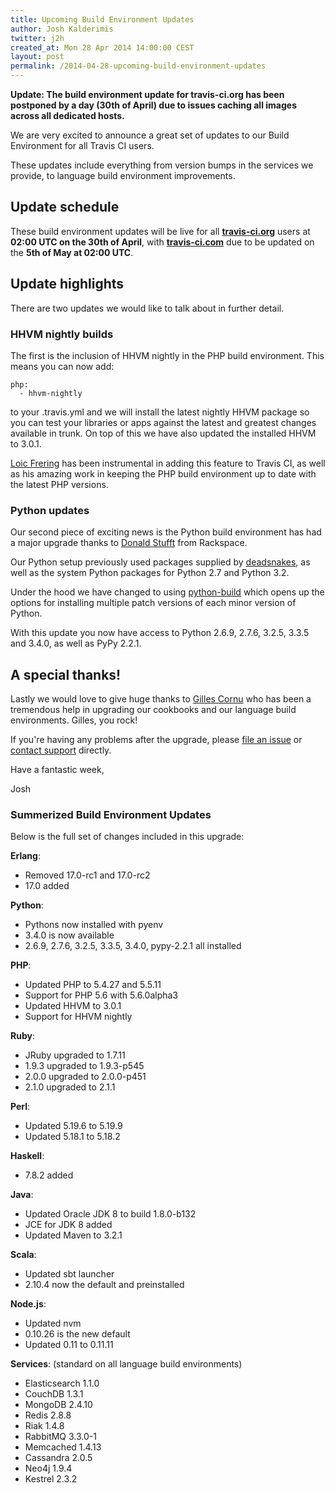 ```yaml
---
title: Upcoming Build Environment Updates
author: Josh Kalderimis
twitter: j2h
created_at: Mon 28 Apr 2014 14:00:00 CEST
layout: post
permalink: /2014-04-28-upcoming-build-environment-updates
---
```


**Update: The build environment update for travis-ci.org has been postponed by a day (30th of April) due to issues caching all images across all dedicated hosts.**

We are very excited to announce a great set of updates to our Build Environment for all Travis CI users.

These updates include everything from version bumps in the services we provide, to language build environment improvements.

## Update schedule
These build environment updates will be live for all **[travis-ci.org](https://travis-ci.org)** users at **02:00 UTC on the 30th of April**, with **[travis-ci.com](https://travis-ci.com)** due to be updated on the **5th of May at 02:00 UTC**.

## Update highlights

There are two updates we would like to talk about in further detail.

### HHVM nightly builds

The first is the inclusion of HHVM nightly in the PHP build environment. This means you can now add:

    php:
      - hhvm-nightly

to your .travis.yml and we will install the latest nightly HHVM package so you can test your libraries or apps against the latest and greatest changes available in trunk. On top of this we have also updated the installed HHVM to 3.0.1.

[Loic Frering](https://twitter.com/loicfrering) has been instrumental in adding this feature to Travis CI, as well as his amazing work in keeping the PHP build environment up to date with the latest PHP versions.

### Python updates

Our second piece of exciting news is the Python build environment has had a major upgrade thanks to [Donald Stufft](https://github.com/travis-ci/travis-cookbooks/pull/284) from Rackspace.

Our Python setup previously used packages supplied by [deadsnakes](https://launchpad.net/~fkrull/+archive/deadsnakes), as well as the system Python packages for Python 2.7 and Python 3.2.

Under the hood we have changed to using [python-build](https://github.com/yyuu/pyenv/tree/master/plugins/python-build) which opens up the options for installing multiple patch versions of each minor version of Python.

With this update you now have access to Python 2.6.9, 2.7.6, 3.2.5, 3.3.5 and 3.4.0, as well as PyPy 2.2.1.

## A special thanks!

Lastly we would love to give huge thanks to [Gilles Cornu](https://github.com/gildegoma) who has been a tremendous help in upgrading our cookbooks and our language build environments. Gilles, you rock!

If you're having any problems after the upgrade, please [file an issue](https://github.com/travis-ci/travis-ci/issues/new) or [contact
support](mailto:support@travis-ci.com) directly.

Have a fantastic week,

Josh


### Summerized Build Environment Updates

Below is the full set of changes included in this upgrade:

**Erlang**:

  - Removed 17.0-rc1 and 17.0-rc2
  - 17.0 added

**Python**:

  - Pythons now installed with pyenv
  - 3.4.0 is now available
  - 2.6.9, 2.7.6, 3.2.5, 3.3.5, 3.4.0, pypy-2.2.1 all installed

**PHP**:

  - Updated PHP to 5.4.27 and 5.5.11
  - Support for PHP 5.6 with 5.6.0alpha3
  - Updated HHVM to 3.0.1
  - Support for HHVM nightly

**Ruby**:

  - JRuby upgraded to 1.7.11
  - 1.9.3 upgraded to 1.9.3-p545
  - 2.0.0 upgraded to 2.0.0-p451
  - 2.1.0 upgraded to 2.1.1

**Perl**:

  - Updated 5.19.6 to 5.19.9
  - Updated 5.18.1 to 5.18.2

**Haskell**:

  - 7.8.2 added

**Java**:

  - Updated Oracle JDK 8 to build 1.8.0-b132
  - JCE for JDK 8 added
  - Updated Maven to 3.2.1

**Scala**:

  - Updated sbt launcher
  - 2.10.4 now the default and preinstalled

**Node.js**:

  - Updated nvm
  - 0.10.26 is the new default
  - Updated 0.11 to 0.11.11

**Services**: (standard on all language build environments)

  - Elasticsearch 1.1.0
  - CouchDB 1.3.1
  - MongoDB 2.4.10
  - Redis 2.8.8
  - Riak 1.4.8
  - RabbitMQ 3.3.0-1
  - Memcached 1.4.13
  - Cassandra 2.0.5
  - Neo4j 1.9.4
  - Kestrel 2.3.2
